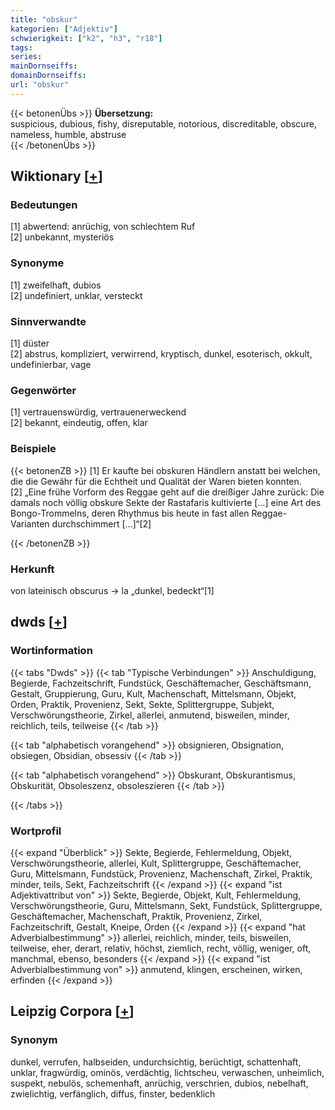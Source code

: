 ```yaml
---
title: "obskur"
kategorien: ["Adjektiv"]
schwierigkeit: ["k2", "h3", "r18"]
tags:
series:
mainDornseiffs:
domainDornseiffs:
url: "obskur"
---
```


{{< betonenÜbs >}}
**Übersetzung:**  
suspicious, dubious, fishy, disreputable, notorious, discreditable, obscure, nameless, humble, abstruse  
{{< /betonenÜbs >}}

## Wiktionary [[+](https://de.wiktionary.org/wiki/obskur)]

### Bedeutungen
[1] abwertend: anrüchig, von schlechtem Ruf  
[2] unbekannt, mysteriös  

### Synonyme
[1] zweifelhaft, dubios  
[2] undefiniert, unklar, versteckt  

### Sinnverwandte
[1] düster  
[2] abstrus, kompliziert, verwirrend, kryptisch, dunkel, esoterisch, okkult, undefinierbar, vage  

### Gegenwörter
[1] vertrauenswürdig, vertrauenerweckend  
[2] bekannt, eindeutig, offen, klar  

### Beispiele
{{< betonenZB >}}
[1] Er kaufte bei obskuren Händlern anstatt bei welchen, die die Gewähr für die Echtheit und Qualität der Waren bieten konnten.  
[2] „Eine frühe Vorform des Reggae geht auf die dreißiger Jahre zurück: Die damals noch völlig obskure Sekte der Rastafaris kultivierte […] eine Art des Bongo-Trommelns, deren Rhythmus bis heute in fast allen Reggae-Varianten durchschimmert […]“[2]  

{{< /betonenZB >}}
### Herkunft
von lateinisch obscurus → la „dunkel, bedeckt“[1]  



## dwds [[+](https://www.dwds.de/wb/obskur)]

### Wortinformation
{{< tabs "Dwds" >}}
{{< tab "Typische Verbindungen" >}}
Anschuldigung, Begierde, Fachzeitschrift, Fundstück, Geschäftemacher, Geschäftsmann, Gestalt, Gruppierung, Guru, Kult, Machenschaft, Mittelsmann, Objekt, Orden, Praktik, Provenienz, Sekt, Sekte, Splittergruppe, Subjekt, Verschwörungstheorie, Zirkel, allerlei, anmutend, bisweilen, minder, reichlich, teils, teilweise
{{< /tab >}}

{{< tab "alphabetisch vorangehend" >}}
obsignieren, Obsignation, obsiegen, Obsidian, obsessiv
{{< /tab >}}

{{< tab "alphabetisch vorangehend" >}}
Obskurant, Obskurantismus, Obskurität, Obsoleszenz, obsoleszieren
{{< /tab >}}

{{< /tabs >}}

### Wortprofil
{{< expand "Überblick" >}} Sekte, Begierde, Fehlermeldung, Objekt, Verschwörungstheorie, allerlei, Kult, Splittergruppe, Geschäftemacher, Guru, Mittelsmann, Fundstück, Provenienz, Machenschaft, Zirkel, Praktik, minder, teils, Sekt, Fachzeitschrift {{< /expand >}}
{{< expand "ist Adjektivattribut von" >}} Sekte, Begierde, Objekt, Kult, Fehlermeldung, Verschwörungstheorie, Guru, Mittelsmann, Sekt, Fundstück, Splittergruppe, Geschäftemacher, Machenschaft, Praktik, Provenienz, Zirkel, Fachzeitschrift, Gestalt, Kneipe, Orden {{< /expand >}}
{{< expand "hat Adverbialbestimmung" >}} allerlei, reichlich, minder, teils, bisweilen, teilweise, eher, derart, relativ, höchst, ziemlich, recht, völlig, weniger, oft, manchmal, ebenso, besonders {{< /expand >}}
{{< expand "ist Adverbialbestimmung von" >}} anmutend, klingen, erscheinen, wirken, erfinden {{< /expand >}}

## Leipzig Corpora [[+](https://corpora.uni-leipzig.de/en/res?word=obskur&corpusId=deu_newscrawl-public_2018)]


### Synonym
dunkel, verrufen, halbseiden, undurchsichtig, berüchtigt, schattenhaft, unklar, fragwürdig, ominös, verdächtig, lichtscheu, verwaschen, unheimlich, suspekt, nebulös, schemenhaft, anrüchig, verschrien, dubios, nebelhaft, zwielichtig, verfänglich, diffus, finster, bedenklich

